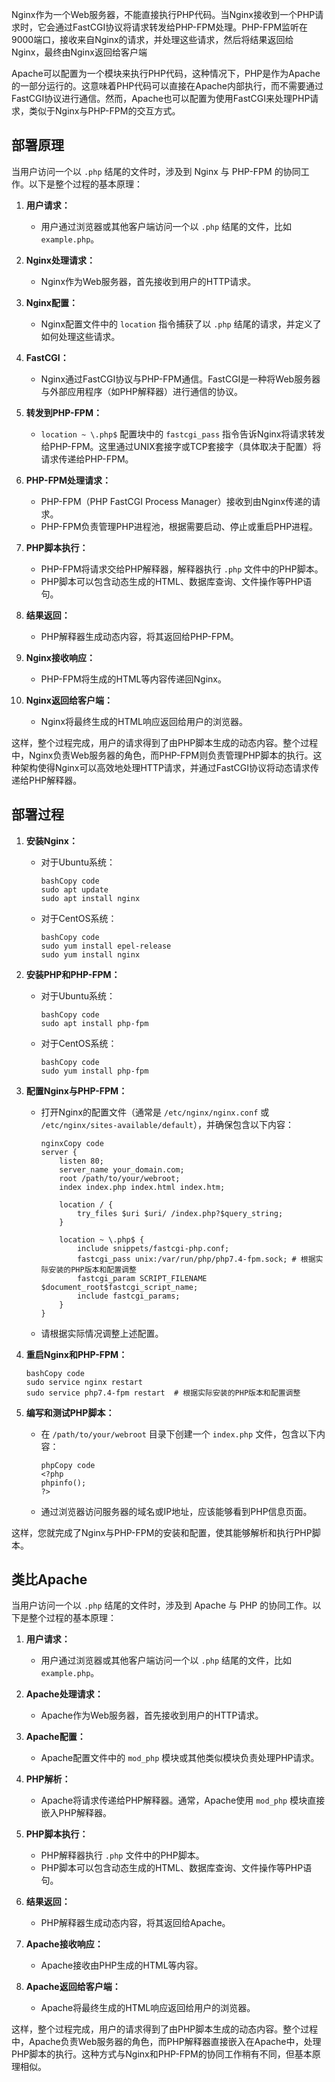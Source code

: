 Nginx作为一个Web服务器，不能直接执行PHP代码。当Nginx接收到一个PHP请求时，它会通过FastCGI协议将请求转发给PHP-FPM处理。PHP-FPM监听在9000端口，接收来自Nginx的请求，并处理这些请求，然后将结果返回给Nginx，最终由Nginx返回给客户端

Apache可以配置为一个模块来执行PHP代码，这种情况下，PHP是作为Apache的一部分运行的。这意味着PHP代码可以直接在Apache内部执行，而不需要通过FastCGI协议进行通信。然而，Apache也可以配置为使用FastCGI来处理PHP请求，类似于Nginx与PHP-FPM的交互方式。



## **部署原理**
当用户访问一个以 `.php` 结尾的文件时，涉及到 Nginx 与 PHP-FPM 的协同工作。以下是整个过程的基本原理：

1. **用户请求：**

   * 用户通过浏览器或其他客户端访问一个以 `.php` 结尾的文件，比如 `example.php`。

2. **Nginx处理请求：**

   * Nginx作为Web服务器，首先接收到用户的HTTP请求。

3. **Nginx配置：**

   * Nginx配置文件中的 `location` 指令捕获了以 `.php` 结尾的请求，并定义了如何处理这些请求。

4. **FastCGI：**

   * Nginx通过FastCGI协议与PHP-FPM通信。FastCGI是一种将Web服务器与外部应用程序（如PHP解释器）进行通信的协议。

5. **转发到PHP-FPM：**

   * `location ~ \.php$` 配置块中的 `fastcgi_pass` 指令告诉Nginx将请求转发给PHP-FPM。这里通过UNIX套接字或TCP套接字（具体取决于配置）将请求传递给PHP-FPM。

6. **PHP-FPM处理请求：**

   * PHP-FPM（PHP FastCGI Process Manager）接收到由Nginx传递的请求。
   * PHP-FPM负责管理PHP进程池，根据需要启动、停止或重启PHP进程。

7. **PHP脚本执行：**

   * PHP-FPM将请求交给PHP解释器，解释器执行 `.php` 文件中的PHP脚本。
   * PHP脚本可以包含动态生成的HTML、数据库查询、文件操作等PHP语句。

8. **结果返回：**

   * PHP解释器生成动态内容，将其返回给PHP-FPM。

9. **Nginx接收响应：**

   * PHP-FPM将生成的HTML等内容传递回Nginx。

10. **Nginx返回给客户端：**

    * Nginx将最终生成的HTML响应返回给用户的浏览器。

这样，整个过程完成，用户的请求得到了由PHP脚本生成的动态内容。整个过程中，Nginx负责Web服务器的角色，而PHP-FPM则负责管理PHP脚本的执行。这种架构使得Nginx可以高效地处理HTTP请求，并通过FastCGI协议将动态请求传递给PHP解释器。

## **部署过程**

1. **安装Nginx：**

   * 对于Ubuntu系统：

     ```
     bashCopy code
     sudo apt update
     sudo apt install nginx
     ```

   * 对于CentOS系统：

     ```
     bashCopy code
     sudo yum install epel-release
     sudo yum install nginx
     ```

2. **安装PHP和PHP-FPM：**

   * 对于Ubuntu系统：

     ```
     bashCopy code
     sudo apt install php-fpm
     ```

   * 对于CentOS系统：

     ```
     bashCopy code
     sudo yum install php-fpm
     ```

3. **配置Nginx与PHP-FPM：**

   * 打开Nginx的配置文件（通常是 `/etc/nginx/nginx.conf` 或 `/etc/nginx/sites-available/default`），并确保包含以下内容：

     ```
     nginxCopy code
     server {
         listen 80;
         server_name your_domain.com;
         root /path/to/your/webroot;
         index index.php index.html index.htm;

         location / {
             try_files $uri $uri/ /index.php?$query_string;
         }

         location ~ \.php$ {
             include snippets/fastcgi-php.conf;
             fastcgi_pass unix:/var/run/php/php7.4-fpm.sock; # 根据实际安装的PHP版本和配置调整
             fastcgi_param SCRIPT_FILENAME $document_root$fastcgi_script_name;
             include fastcgi_params;
         }
     }
     ```

   * 请根据实际情况调整上述配置。

4. **重启Nginx和PHP-FPM：**

   ```
   bashCopy code
   sudo service nginx restart
   sudo service php7.4-fpm restart  # 根据实际安装的PHP版本和配置调整
   ```

5. **编写和测试PHP脚本：**

   * 在 `/path/to/your/webroot` 目录下创建一个 `index.php` 文件，包含以下内容：

     ```
     phpCopy code
     <?php
     phpinfo();
     ?>
     ```

   * 通过浏览器访问服务器的域名或IP地址，应该能够看到PHP信息页面。

这样，您就完成了Nginx与PHP-FPM的安装和配置，使其能够解析和执行PHP脚本。

## **类比Apache**


当用户访问一个以 `.php` 结尾的文件时，涉及到 Apache 与 PHP 的协同工作。以下是整个过程的基本原理：

1. **用户请求：**

   * 用户通过浏览器或其他客户端访问一个以 `.php` 结尾的文件，比如 `example.php`。

2. **Apache处理请求：**

   * Apache作为Web服务器，首先接收到用户的HTTP请求。

3. **Apache配置：**

   * Apache配置文件中的 `mod_php` 模块或其他类似模块负责处理PHP请求。

4. **PHP解析：**

   * Apache将请求传递给PHP解释器。通常，Apache使用 `mod_php` 模块直接嵌入PHP解释器。

5. **PHP脚本执行：**

   * PHP解释器执行 `.php` 文件中的PHP脚本。
   * PHP脚本可以包含动态生成的HTML、数据库查询、文件操作等PHP语句。

6. **结果返回：**

   * PHP解释器生成动态内容，将其返回给Apache。

7. **Apache接收响应：**

   * Apache接收由PHP生成的HTML等内容。

8. **Apache返回给客户端：**

   * Apache将最终生成的HTML响应返回给用户的浏览器。

这样，整个过程完成，用户的请求得到了由PHP脚本生成的动态内容。整个过程中，Apache负责Web服务器的角色，而PHP解释器直接嵌入在Apache中，处理PHP脚本的执行。这种方式与Nginx和PHP-FPM的协同工作稍有不同，但基本原理相似。

